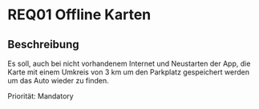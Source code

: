 # REQ01 Offline Karten


## Beschreibung

Es soll, auch bei nicht vorhandenem Internet und Neustarten der App, die Karte mit einem Umkreis von 3 km um den Parkplatz gespeichert werden um das Auto wieder zu finden.

Priorität: Mandatory